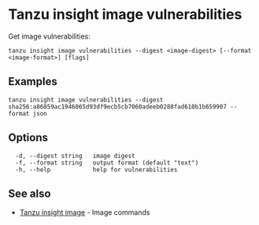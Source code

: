 # Tanzu insight image vulnerabilities

Get image vulnerabilities:

```
tanzu insight image vulnerabilities --digest <image-digest> [--format <image-format>] [flags]
```

## <a id='examples'></a>Examples

```
tanzu insight image vulnerabilities --digest sha256:a86859ac1946065d93df9ecb5cb7060adeeb0288fad610b1b659907 --format json
```

## <a id='options'></a>Options

```
  -d, --digest string   image digest
  -f, --format string   output format (default "text")
  -h, --help            help for vulnerabilities
```

## <a id='see-also'></a>See also

* [Tanzu insight image](insight_image.md)	 - Image commands
